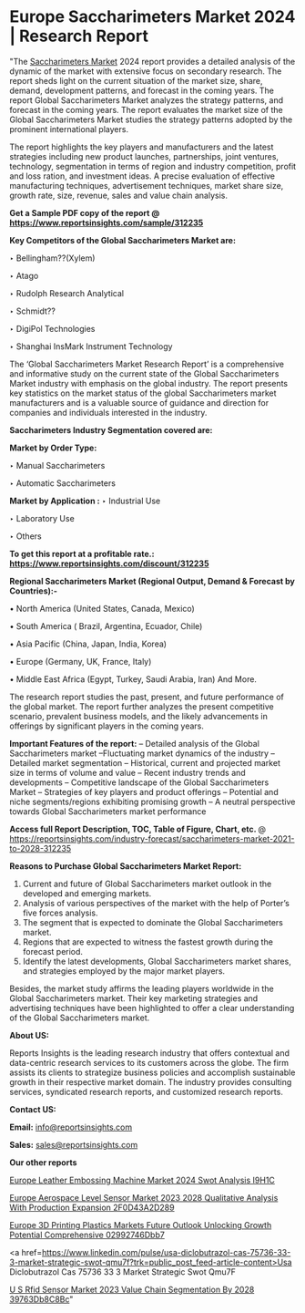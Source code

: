 # Europe Saccharimeters Market 2024 | Research Report

"The <a href=https://www.reportsinsights.com/sample/312235>Saccharimeters Market</a> 2024 report provides a detailed analysis of the dynamic of the market with extensive focus on secondary research. The report sheds light on the current situation of the market size, share, demand, development patterns, and forecast in the coming years. The report Global Saccharimeters Market analyzes the strategy patterns, and forecast in the coming years. The report evaluates the market size of the Global Saccharimeters Market studies the strategy patterns adopted by the prominent international players.

The report highlights the key players and manufacturers and the latest strategies including new product launches, partnerships, joint ventures, technology, segmentation in terms of region and industry competition, profit and loss ration, and investment ideas. A precise evaluation of effective manufacturing techniques, advertisement techniques, market share size, growth rate, size, revenue, sales and value chain analysis.

<strong>Get a Sample PDF copy of the report @ <a href=https://www.reportsinsights.com/sample/312235 style=color:#0000ff;>https://www.reportsinsights.com/sample/312235</a></strong>

<strong>Key Competitors of the Global Saccharimeters Market are:</strong>

‣ Bellingham??(Xylem)

‣ Atago

‣ Rudolph Research Analytical

‣ Schmidt??

‣ DigiPol Technologies

‣ Shanghai InsMark Instrument Technology

The ‘Global Saccharimeters Market Research Report’ is a comprehensive and informative study on the current state of the Global Saccharimeters Market industry with emphasis on the global industry. The report presents key statistics on the market status of the global Saccharimeters market manufacturers and is a valuable source of guidance and direction for companies and individuals interested in the industry.

<strong>Saccharimeters Industry Segmentation covered are:</strong>

<strong>Market by Order Type: </strong>

‣ Manual Saccharimeters

‣ Automatic Saccharimeters

<strong>Market by Application :</strong>
 ‣ Industrial Use

‣ Laboratory Use

‣ Others

<strong>To get this report at a profitable rate.: <a href=https://www.reportsinsights.com/discount/312235 style=color:#0000ff;>https://www.reportsinsights.com/discount/312235</a></strong>

<strong>Regional Saccharimeters Market (Regional Output, Demand &amp; Forecast by Countries):-</strong>

• North America (United States, Canada, Mexico)

• South America ( Brazil, Argentina, Ecuador, Chile)

• Asia Pacific (China, Japan, India, Korea)

• Europe (Germany, UK, France, Italy)

• Middle East Africa (Egypt, Turkey, Saudi Arabia, Iran) And More.

The research report studies the past, present, and future performance of the global market. The report further analyzes the present competitive scenario, prevalent business models, and the likely advancements in offerings by significant players in the coming years.

<strong>Important Features of the report:</strong>
– Detailed analysis of the Global Saccharimeters market
–Fluctuating market dynamics of the industry
–Detailed market segmentation
– Historical, current and projected market size in terms of volume and value
– Recent industry trends and developments
– Competitive landscape of the Global Saccharimeters Market
– Strategies of key players and product offerings
– Potential and niche segments/regions exhibiting promising growth
– A neutral perspective towards Global Saccharimeters market performance

<strong>Access full Report Description, TOC, Table of Figure, Chart, etc. </strong>@   <a href=https://reportsinsights.com/industry-forecast/saccharimeters-market-2021-to-2028-312235 style=color:#0000ff;>https://reportsinsights.com/industry-forecast/saccharimeters-market-2021-to-2028-312235</a>

<strong>Reasons to Purchase Global Saccharimeters Market Report:</strong>
1. Current and future of Global Saccharimeters market outlook in the developed and emerging markets.
2. Analysis of various perspectives of the market with the help of Porter’s five forces analysis.
3. The segment that is expected to dominate the Global Saccharimeters market.
4. Regions that are expected to witness the fastest growth during the forecast period.
5. Identify the latest developments, Global Saccharimeters market shares, and strategies employed by the major market players.

Besides, the market study affirms the leading players worldwide in the Global Saccharimeters market. Their key marketing strategies and advertising techniques have been highlighted to offer a clear understanding of the Global Saccharimeters market.

<strong><strong>About US</strong>:</strong>

Reports Insights is the leading research industry that offers contextual and data-centric research services to its customers across the globe. The firm assists its clients to strategize business policies and accomplish sustainable growth in their respective market domain. The industry provides consulting services, syndicated research reports, and customized research reports.

<strong>Contact US:</strong>

<p class=><b>Email:</b> <a href=mailto:info@reportsinsights.com>info@reportsinsights.com</a></p>
<p class=><b>Sales:</b> <a href=mailto:sales@reportsinsights.com>sales@reportsinsights.com</a></p>

<strong>Our other reports</strong>

<a href=https://www.linkedin.com/pulse/europe-leather-embossing-machine-market-2024-swot-analysis-i9h1c/>Europe Leather Embossing Machine Market 2024 Swot Analysis I9H1C</a>

<a href=https://medium.com/@tidke9676/europe-aerospace-level-sensor-market-2023-2028-qualitative-analysis-with-production-expansion-2f0d43a2d289>Europe Aerospace Level Sensor Market 2023 2028 Qualitative Analysis With Production Expansion 2F0D43A2D289</a>

<a href=https://medium.com/@akitotamura255/europe-3d-printing-plastics-markets-future-outlook-unlocking-growth-potential-comprehensive-02992746dbb7>Europe 3D Printing Plastics Markets Future Outlook Unlocking Growth Potential Comprehensive 02992746Dbb7</a>

<a href=https://www.linkedin.com/pulse/usa-diclobutrazol-cas-75736-33-3-market-strategic-swot-qmu7f?trk=public_post_feed-article-content>Usa Diclobutrazol Cas 75736 33 3 Market Strategic Swot Qmu7F</a>

<a href=https://medium.com/@d7298290/u-s-rfid-sensor-market-2023-value-chain-segmentation-by-2028-39763db8c8bc>U S Rfid Sensor Market 2023 Value Chain Segmentation By 2028 39763Db8C8Bc</a>"
